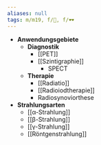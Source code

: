 ```yaml
---
aliases: null
tags: m/m19, f/🦀, f/🕶️
---
```

- **Anwendungsgebiete**
	- **Diagnostik**
		- [[PET]]
		- [[Szintigraphie]]
			- SPECT
	- **Therapie**
		- [[Radiatio]]
		- [[Radioiodtherapie]]
		- Radiosynoviorthese
- **Strahlungsarten**
	- [[α-Strahlung]]
	- [[β-Strahlung]]
	- [[γ-Strahlung]]
	- [[Röntgenstrahlung]]